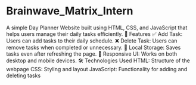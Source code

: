 # Brainwave_Matrix_Intern
A simple Day Planner Website built using HTML, CSS, and JavaScript that helps users manage their daily tasks efficiently.
🚀 Features
✅ Add Task: Users can add tasks to their daily schedule.
❌ Delete Task: Users can remove tasks when completed or unnecessary.
📌 Local Storage: Saves tasks even after refreshing the page.
🎨 Responsive UI: Works on both desktop and mobile devices.
🛠️ Technologies Used
HTML: Structure of the webpage
CSS: Styling and layout
JavaScript: Functionality for adding and deleting tasks
